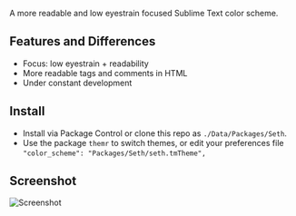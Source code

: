 A more readable and low eyestrain focused Sublime Text color scheme.

## Features and Differences
- Focus: low eyestrain + readability
- More readable tags and comments in HTML
- Under constant development

## Install
- Install via Package Control or clone this repo as `./Data/Packages/Seth`.
- Use the package `themr` to switch themes, or edit your preferences file `"color_scheme": "Packages/Seth/seth.tmTheme",`

## Screenshot ##

![Screenshot](https://raw.githubusercontent.com/bertolinimarco/Seth-Color-Scheme/master/screenshot.jpg)

